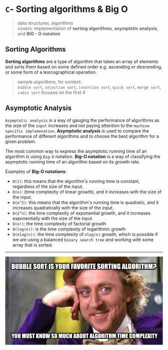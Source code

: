 # `C`- Sorting algorithms & Big O

> data structures, algorithms <br/>
> covers: implementation of **sorting algorithms**, **asymptotic analysis**, and **BIG - O notation**

## Sorting Algorithms
**Sorting algorithms** are a type of algorithm that takes an array of elements and sorts them based on some defined order e.g. ascending or descending, or some form of a lexicographical operation.

> sample algorithms, for context: <br/>`bubble sort`, `selection sort`, `insertion sort`, `quick sort`, `merge sort`, `radix sort`
> focuses on the first 4


## Asymptotic Analysis
`Asymptotic analysis` is a way of gauging the performance of algorithms as the size of the `input` increases and not paying attention to the `machine specific implemenation`. **Asymptotic analysis** is used to compare the performance of different algorithms and to choose the best algorithm for a given problem.

The most common way to express the asymptotic running time of an algorithm is using `Big-O` notation. **Big-O notation** is a way of classifying the asymptotic running time of an algorithm based on its growth rate.

Examples of **Big-O notations**:

- `O(1)`: this means that the algorithm's running time is constant, regardless of the size of the input.
- `O(n)`: (time complexity of linear growth), and it increases with the size of the input.
- `O(n^2)`: this means that the algorithm's running time is quadratic, and it increases quadratically with the size of the input.
- `O(2^n)`: the time complexity of exponential growth, and it increases exponentially with the size of the input
- `O(n!)`: the time complexity of factorial growth
- `O(log(n))`:  is the time complexity of logarithmic growth
- `O(nlog(n))`: the time complexity of `nlog(n)` growth, which is possible if we are using a balanced `binary search tree` and working with some array that is sorted.

---
![meme :)](./img/willy-wonka.png)
